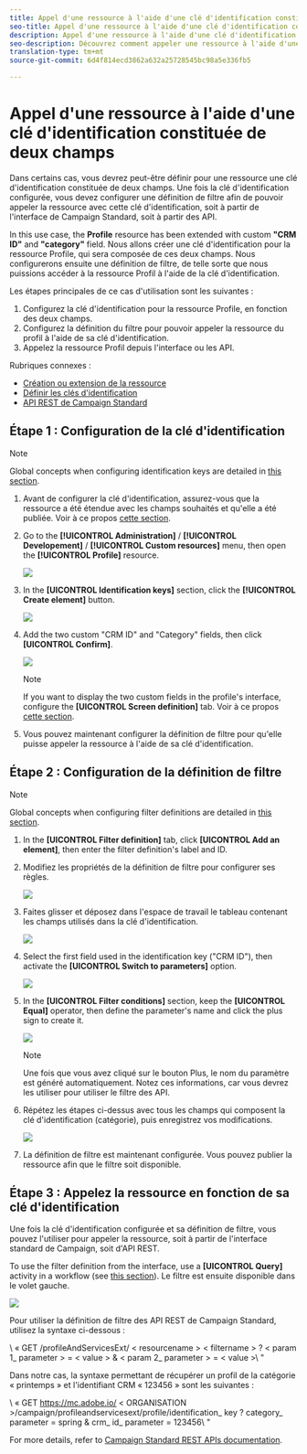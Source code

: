 ```yaml
---
title: Appel d'une ressource à l'aide d'une clé d'identification constituée de deux champs
seo-title: Appel d'une ressource à l'aide d'une clé d'identification constituée de deux champs
description: Appel d'une ressource à l'aide d'une clé d'identification constituée de deux champs
seo-description: Découvrez comment appeler une ressource à l'aide d'une clé d'identification constituée de deux champs
translation-type: tm+mt
source-git-commit: 6d4f814ecd3862a632a25728545bc98a5e336fb5

---
```



# Appel d'une ressource à l'aide d'une clé d'identification constituée de deux champs

Dans certains cas, vous devrez peut-être définir pour une ressource une clé d'identification constituée de deux champs. Une fois la clé d'identification configurée, vous devez configurer une définition de filtre afin de pouvoir appeler la ressource avec cette clé d'identification, soit à partir de l'interface de Campaign Standard, soit à partir des API.

In this use case, the **Profile** resource has been extended with custom **"CRM ID"** and **"category"** field. Nous allons créer une clé d'identification pour la ressource Profile, qui sera composée de ces deux champs. Nous configurerons ensuite une définition de filtre, de telle sorte que nous puissions accéder à la ressource Profil à l'aide de la clé d'identification.

Les étapes principales de ce cas d'utilisation sont les suivantes :

1. Configurez la clé d'identification pour la ressource Profile, en fonction des deux champs.
1. Configurez la définition du filtre pour pouvoir appeler la ressource du profil à l'aide de sa clé d'identification.
1. Appelez la ressource Profil depuis l'interface ou les API.

Rubriques connexes :

* [Création ou extension de la ressource](../../developing/using/creating-or-extending-the-resource.md)
* [Définir les clés d'identification](../../developing/using/configuring-the-resource-s-data-structure.md#defining-identification-keys)
* [API REST de Campaign Standard](https://docs.campaign.adobe.com/doc/standard/en/api/ACS_API.html)

## Étape 1 : Configuration de la clé d'identification

>[!NOTE]
> Global concepts when configuring identification keys are detailed in [this section](../../developing/using/configuring-the-resource-s-data-structure.md#defining-identification-keys).

1. Avant de configurer la clé d'identification, assurez-vous que la ressource a été étendue avec les champs souhaités et qu'elle a été publiée. Voir à ce propos [cette section](../../developing/using/creating-or-extending-the-resource.md).

1. Go to the **[!UICONTROL Administration]** / **[!UICONTROL Developement]** / **[!UICONTROL Custom resources]** menu, then open the **[!UICONTROL Profile]** resource.

   ![](assets/uc_idkey1.png)

1. In the **[UICONTROL Identification keys]** section, click the **[!UICONTROL Create element]** button.

   ![](assets/uc_idkey2.png)

1. Add the two custom "CRM ID" and "Category" fields, then click **[UICONTROL Confirm]**.

   ![](assets/uc_idkey3.png)

   >[!NOTE]
   > If you want to display the two custom fields in the profile's interface, configure the **[UICONTROL Screen definition]** tab. Voir à ce propos [cette section](../../developing/using/configuring-the-screen-definition.md).

1. Vous pouvez maintenant configurer la définition de filtre pour qu'elle puisse appeler la ressource à l'aide de sa clé d'identification.

## Étape 2 : Configuration de la définition de filtre

>[!NOTE]
> Global concepts when configuring filter definitions are detailed in [this section](../../developing/using/configuring-filter-definition.md).

1. In the **[UICONTROL Filter definition]** tab, click **[UICONTROL Add an element]**, then enter the filter definition's label and ID.

1. Modifiez les propriétés de la définition de filtre pour configurer ses règles.

   ![](assets/uc_idkey4.png)

1. Faites glisser et déposez dans l'espace de travail le tableau contenant les champs utilisés dans la clé d'identification.

   ![](assets/uc_idkey5.png)

1. Select the first field used in the identification key ("CRM ID"), then activate the **[UICONTROL Switch to parameters]** option.

   ![](assets/uc_idkey6.png)

1. In the **[UICONTROL Filter conditions]** section, keep the **[UICONTROL Equal]** operator, then define the parameter's name and click the plus sign to create it.

   ![](assets/uc_idkey7.png)

   >[!NOTE]
   > Une fois que vous avez cliqué sur le bouton Plus, le nom du paramètre est généré automatiquement. Notez ces informations, car vous devrez les utiliser pour utiliser le filtre des API.

1. Répétez les étapes ci-dessus avec tous les champs qui composent la clé d'identification (catégorie), puis enregistrez vos modifications.

   ![](assets/uc_idkey8.png)

1. La définition de filtre est maintenant configurée. Vous pouvez publier la ressource afin que le filtre soit disponible.

## Étape 3 : Appelez la ressource en fonction de sa clé d'identification

Une fois la clé d'identification configurée et sa définition de filtre, vous pouvez l'utiliser pour appeler la ressource, soit à partir de l'interface standard de Campaign, soit d'API REST.

To use the filter definition from the interface, use a **[UICONTROL Query]** activity in a workflow (see [this section](../../automating/using/query.md)). Le filtre est ensuite disponible dans le volet gauche.

![](assets/uc_idkey9.png)

Pour utiliser la définition de filtre des API REST de Campaign Standard, utilisez la syntaxe ci-dessous :

\ « GET /profileAndServicesExt/ &lt; resourcename &gt; &lt; filtername &gt; ? &lt; param 1_ parameter &gt; = &lt; value &gt; &amp; &lt; param 2_ parameter &gt; = &lt; value &gt;\ "

Dans notre cas, la syntaxe permettant de récupérer un profil de la catégorie « printemps » et l'identifiant CRM « 123456 » sont les suivantes :

\ « GET https://mc.adobe.io/ &lt; ORGANISATION &gt;/campaign/profileandservicesext/profile/identification_ key ? category_ parameter = spring &amp; crm_ id_ parameter = 123456\ "

For more details, refer to [Campaign Standard REST APIs documentation](https://docs.campaign.adobe.com/doc/standard/en/api/ACS_API.html#filtering).